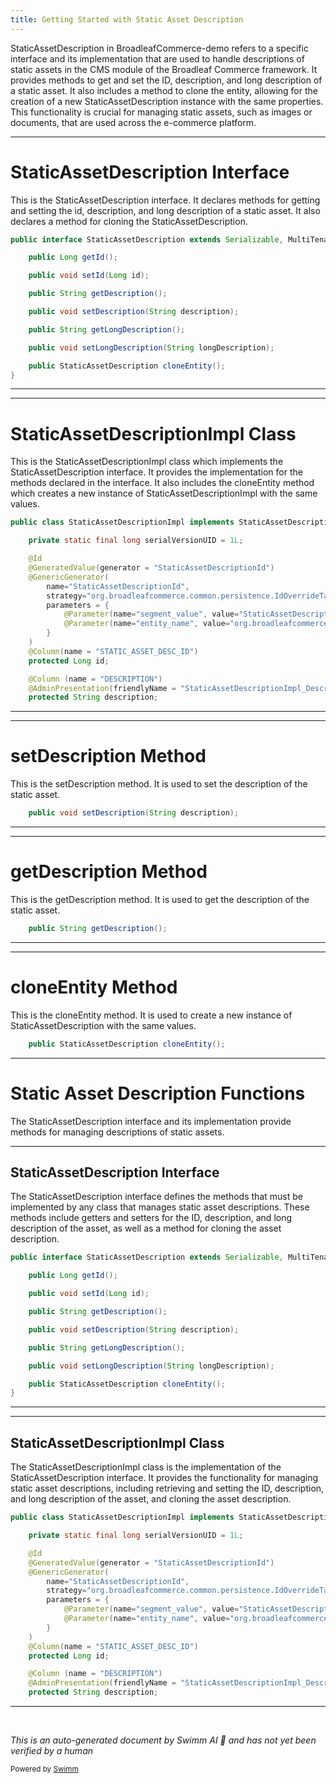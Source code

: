 ```yaml
---
title: Getting Started with Static Asset Description
---
```

StaticAssetDescription in BroadleafCommerce-demo refers to a specific interface and its implementation that are used to handle descriptions of static assets in the CMS module of the Broadleaf Commerce framework. It provides methods to get and set the ID, description, and long description of a static asset. It also includes a method to clone the entity, allowing for the creation of a new StaticAssetDescription instance with the same properties. This functionality is crucial for managing static assets, such as images or documents, that are used across the e-commerce platform.

<SwmSnippet path="/admin/broadleaf-contentmanagement-module/src/main/java/org/broadleafcommerce/cms/file/domain/StaticAssetDescription.java" line="27">

---

# StaticAssetDescription Interface

This is the StaticAssetDescription interface. It declares methods for getting and setting the id, description, and long description of a static asset. It also declares a method for cloning the StaticAssetDescription.

```java
public interface StaticAssetDescription extends Serializable, MultiTenantCloneable<StaticAssetDescription> {

    public Long getId();

    public void setId(Long id);

    public String getDescription();

    public void setDescription(String description);

    public String getLongDescription();

    public void setLongDescription(String longDescription);

    public StaticAssetDescription cloneEntity();
}
```

---

</SwmSnippet>

<SwmSnippet path="/admin/broadleaf-contentmanagement-module/src/main/java/org/broadleafcommerce/cms/file/domain/StaticAssetDescriptionImpl.java" line="53">

---

# StaticAssetDescriptionImpl Class

This is the StaticAssetDescriptionImpl class which implements the StaticAssetDescription interface. It provides the implementation for the methods declared in the interface. It also includes the cloneEntity method which creates a new instance of StaticAssetDescriptionImpl with the same values.

```java
public class StaticAssetDescriptionImpl implements StaticAssetDescription {

    private static final long serialVersionUID = 1L;

    @Id
    @GeneratedValue(generator = "StaticAssetDescriptionId")
    @GenericGenerator(
        name="StaticAssetDescriptionId",
        strategy="org.broadleafcommerce.common.persistence.IdOverrideTableGenerator",
        parameters = {
            @Parameter(name="segment_value", value="StaticAssetDescriptionImpl"),
            @Parameter(name="entity_name", value="org.broadleafcommerce.cms.file.domain.StaticAssetDescriptionImpl")
        }
    )
    @Column(name = "STATIC_ASSET_DESC_ID")
    protected Long id;

    @Column (name = "DESCRIPTION")
    @AdminPresentation(friendlyName = "StaticAssetDescriptionImpl_Description", prominent = true)
    protected String description;

```

---

</SwmSnippet>

<SwmSnippet path="/admin/broadleaf-contentmanagement-module/src/main/java/org/broadleafcommerce/cms/file/domain/StaticAssetDescription.java" line="35">

---

# setDescription Method

This is the setDescription method. It is used to set the description of the static asset.

```java
    public void setDescription(String description);
```

---

</SwmSnippet>

<SwmSnippet path="/admin/broadleaf-contentmanagement-module/src/main/java/org/broadleafcommerce/cms/file/domain/StaticAssetDescription.java" line="33">

---

# getDescription Method

This is the getDescription method. It is used to get the description of the static asset.

```java
    public String getDescription();
```

---

</SwmSnippet>

<SwmSnippet path="/admin/broadleaf-contentmanagement-module/src/main/java/org/broadleafcommerce/cms/file/domain/StaticAssetDescription.java" line="41">

---

# cloneEntity Method

This is the cloneEntity method. It is used to create a new instance of StaticAssetDescription with the same values.

```java
    public StaticAssetDescription cloneEntity();
```

---

</SwmSnippet>

# Static Asset Description Functions

The StaticAssetDescription interface and its implementation provide methods for managing descriptions of static assets.

<SwmSnippet path="/admin/broadleaf-contentmanagement-module/src/main/java/org/broadleafcommerce/cms/file/domain/StaticAssetDescription.java" line="27">

---

## StaticAssetDescription Interface

The StaticAssetDescription interface defines the methods that must be implemented by any class that manages static asset descriptions. These methods include getters and setters for the ID, description, and long description of the asset, as well as a method for cloning the asset description.

```java
public interface StaticAssetDescription extends Serializable, MultiTenantCloneable<StaticAssetDescription> {

    public Long getId();

    public void setId(Long id);

    public String getDescription();

    public void setDescription(String description);

    public String getLongDescription();

    public void setLongDescription(String longDescription);

    public StaticAssetDescription cloneEntity();
}
```

---

</SwmSnippet>

<SwmSnippet path="/admin/broadleaf-contentmanagement-module/src/main/java/org/broadleafcommerce/cms/file/domain/StaticAssetDescriptionImpl.java" line="53">

---

## StaticAssetDescriptionImpl Class

The StaticAssetDescriptionImpl class is the implementation of the StaticAssetDescription interface. It provides the functionality for managing static asset descriptions, including retrieving and setting the ID, description, and long description of the asset, and cloning the asset description.

```java
public class StaticAssetDescriptionImpl implements StaticAssetDescription {

    private static final long serialVersionUID = 1L;

    @Id
    @GeneratedValue(generator = "StaticAssetDescriptionId")
    @GenericGenerator(
        name="StaticAssetDescriptionId",
        strategy="org.broadleafcommerce.common.persistence.IdOverrideTableGenerator",
        parameters = {
            @Parameter(name="segment_value", value="StaticAssetDescriptionImpl"),
            @Parameter(name="entity_name", value="org.broadleafcommerce.cms.file.domain.StaticAssetDescriptionImpl")
        }
    )
    @Column(name = "STATIC_ASSET_DESC_ID")
    protected Long id;

    @Column (name = "DESCRIPTION")
    @AdminPresentation(friendlyName = "StaticAssetDescriptionImpl_Description", prominent = true)
    protected String description;

```

---

</SwmSnippet>

&nbsp;

*This is an auto-generated document by Swimm AI 🌊 and has not yet been verified by a human*

<SwmMeta version="3.0.0" repo-id="Z2l0aHViJTNBJTNBQnJvYWRsZWFmQ29tbWVyY2UtZGVtbyUzQSUzQWdpbGFkbmF2b3Q=" repo-name="BroadleafCommerce-demo" doc-type="overview"><sup>Powered by [Swimm](/)</sup></SwmMeta>
